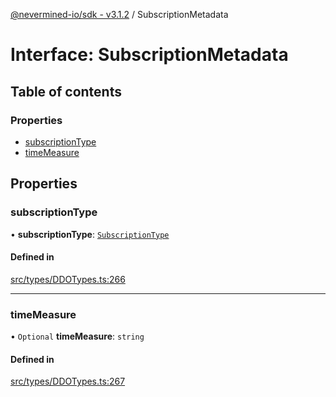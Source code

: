 [@nevermined-io/sdk - v3.1.2](../code-reference.md) / SubscriptionMetadata

# Interface: SubscriptionMetadata

## Table of contents

### Properties

- [subscriptionType](SubscriptionMetadata.md#subscriptiontype)
- [timeMeasure](SubscriptionMetadata.md#timemeasure)

## Properties

### subscriptionType

• **subscriptionType**: [`SubscriptionType`](../enums/SubscriptionType.md)

#### Defined in

[src/types/DDOTypes.ts:266](https://github.com/nevermined-io/sdk-js/blob/2d22705038e42694103e3bb3986fa3024de924a6/src/types/DDOTypes.ts#L266)

---

### timeMeasure

• `Optional` **timeMeasure**: `string`

#### Defined in

[src/types/DDOTypes.ts:267](https://github.com/nevermined-io/sdk-js/blob/2d22705038e42694103e3bb3986fa3024de924a6/src/types/DDOTypes.ts#L267)
